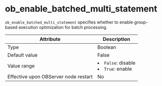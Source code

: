 # ob_enable_batched_multi_statement

`ob_enable_batched_multi_statement` specifies whether to enable group-based execution optimization for batch processing.

| **Attribute** | **Description** |
|------------------|---------------------------------------------------------------------------------------------------------------|
| Type | Boolean |
| Default value | False |
| Value range | <li> `False`: disable   <li> `True`: enable |
| Effective upon OBServer node restart | No |

